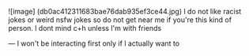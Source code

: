![image] (db0ac412311683bae76dab935ef3ce44.jpg)
l do not like racist jokes or weird nsfw jokes so do not get near me if you're this kind of person.
l dont mind c+h unless l'm with friends 

—
l won't be interacting first only if l actually want to

